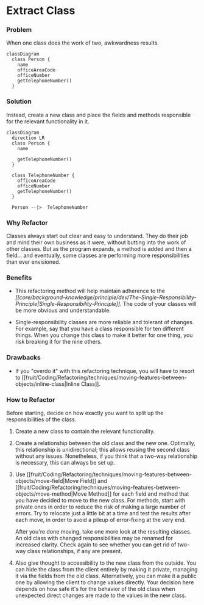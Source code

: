 # Extract Class

### Problem

When one class does the work of two, awkwardness results.

```mermaid
classDiagram
  class Person {
    name
    officeAreaCode
    officeNumber
    getTelephoneNumber()
  }
```

### Solution

Instead, create a new class and place the fields and methods responsible for the relevant functionality in it.

```mermaid
classDiagram
  direction LR
  class Person {
    name

    getTelephoneNumber()
  }

  class TelephoneNumber {
    officeAreaCode
    officeNumber
    getTelephoneNumber()
  }

  Person --|>  TelephoneNumber
```

### Why Refactor

Classes always start out clear and easy to understand. They do their job and mind their own business as it were, without butting into the work of other classes. But as the program expands, a method is added and then a field\... and eventually, some classes are performing more responsibilities than ever envisioned.

### Benefits

- This refactoring method will help maintain adherence to the *[[core/background-knowledge/principle/dev/The-Single-Responsibility-Principle|Single-Responsibility-Principle]]*. The code of your classes will be more obvious and understandable.

- Single-responsibility classes are more reliable and tolerant of
    changes. For example, say that you have a class responsible for ten different things. When you change this class to make it better for one thing, you risk breaking it for the nine others.

### Drawbacks

- If you "overdo it" with this refactoring technique, you will have to resort to [[fruit/Coding/Refactoring/techniques/moving-features-between-objects/inline-class|Inline Class]].

### How to Refactor

Before starting, decide on how exactly you want to split up the
responsibilities of the class.

1. Create a new class to contain the relevant functionality.

2. Create a relationship between the old class and the new one. Optimally, this relationship is unidirectional; this allows reusing the second class without any issues. Nonetheless, if you think that a two-way relationship is necessary, this can always be set up.

3. Use [[fruit/Coding/Refactoring/techniques/moving-features-between-objects/move-field|Move Field]] and [[fruit/Coding/Refactoring/techniques/moving-features-between-objects/move-method|Move Method]] for each field and method that you have decided to move to the new class. For methods, start with private ones in order to reduce the risk of making a large number of errors. Try to relocate just a little bit at a time and test the results after each move, in order to avoid a pileup of error-fixing at the very end.

    After you're done moving, take one more look at the resulting classes. An old class with changed responsibilities may be renamed for increased clarity. Check again to see whether you can get rid of two-way class relationships, if any are present.

4. Also give thought to accessibility to the new class from the
    outside. You can hide the class from the client entirely by making it private, managing it via the fields from the old class. Alternatively, you can make it a public one by allowing the client to change values directly. Your decision here depends on how safe it's for the behavior of the old class when unexpected direct changes are made to the values in the new class.
